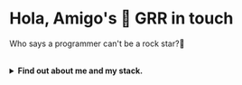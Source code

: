 <h1>Hola, Amigo's 👋 GRR in touch</h1>
<p>Who says a programmer can't be a rock star?🎸</p></br>

<details>
<summary><b>Find out about me and my stack.</b></summary>
</br>

![Header](https://capsule-render.vercel.app/api?type=waving&color=0:FF5F6D,100:FFC371&height=250&section=header&text=Welcome&fontSize=60&animation=fadeIn&fontAlignY=40)

## 🚀 About me
 

<section>
  <h2>Technology and tool's</h2>
    <h3>Language's</h3>
      <p>
        <img src="https://cdn.jsdelivr.net/gh/devicons/devicon/icons/python/python-original.svg" width="100" height="100"/>
        <img src="https://cdn.jsdelivr.net/gh/devicons/devicon/icons/javascript/javascript-original.svg" width="100" height="100"/>
        <img src="https://cdn.jsdelivr.net/gh/devicons/devicon/icons/javascript/php-original.svg" width="100" height="100"/>
      </p>
</section>



## 📊 GitHub Статистика

![GitHub stats](https://github-readme-stats.vercel.app/api?username=GammaGRR&show_icons=true&theme=tokyonight)  
![Top Langs](https://github-readme-stats.vercel.app/api/top-langs/?username=GammaGRR&layout=compact&theme=tokyonight)


## 🏆 Достижения GitHub

![trophy](https://github-profile-trophy.vercel.app/?username=GammaGRR&theme=onedark&no-frame=true&row=1&column=6)


## 📈 Активность

<img src="https://github-readme-activity-graph.vercel.app/graph?username=GammaGRR&theme=tokyo-night" width="85%">

## 🌐 Связаться со мной

[![Telegram](https://img.shields.io/badge/Telegram-2CA5E0?style=for-the-badge&logo=telegram&logoColor=white)](https://t.me/<ВАШ_TG>)
[![LinkedIn](https://img.shields.io/badge/-LinkedIn-0077B5?style=for-the-badge&logo=linkedin&logoColor=white)](<ССЫЛКА>)
[![Portfolio](https://img.shields.io/badge/Portfolio-000?style=for-the-badge&logo=vercel&logoColor=white)](<ССЫЛКА>)
[![Email](https://img.shields.io/badge/Email-D14836?style=for-the-badge&logo=gmail&logoColor=white)](mailto:<ВАШ_EMAIL>)


![Footer](https://capsule-render.vercel.app/api?type=waving&color=gradient&height=120&section=footer)


</details>
